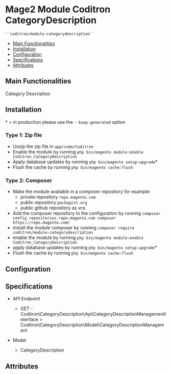 # Mage2 Module Coditron CategoryDescription

    ``coditron/module-categorydescription``

 - [Main Functionalities](#markdown-header-main-functionalities)
 - [Installation](#markdown-header-installation)
 - [Configuration](#markdown-header-configuration)
 - [Specifications](#markdown-header-specifications)
 - [Attributes](#markdown-header-attributes)


## Main Functionalities
Category Description

## Installation
\* = in production please use the `--keep-generated` option

### Type 1: Zip file

 - Unzip the zip file in `app/code/Coditron`
 - Enable the module by running `php bin/magento module:enable Coditron_CategoryDescription`
 - Apply database updates by running `php bin/magento setup:upgrade`\*
 - Flush the cache by running `php bin/magento cache:flush`

### Type 2: Composer

 - Make the module available in a composer repository for example:
    - private repository `repo.magento.com`
    - public repository `packagist.org`
    - public github repository as vcs
 - Add the composer repository to the configuration by running `composer config repositories.repo.magento.com composer https://repo.magento.com/`
 - Install the module composer by running `composer require coditron/module-categorydescription`
 - enable the module by running `php bin/magento module:enable Coditron_CategoryDescription`
 - apply database updates by running `php bin/magento setup:upgrade`\*
 - Flush the cache by running `php bin/magento cache:flush`


## Configuration




## Specifications

 - API Endpoint
	- GET - Coditron\CategoryDescription\Api\CategoryDescriptionManagementInterface > Coditron\CategoryDescription\Model\CategoryDescriptionManagement

 - Model
	- CategoryDescription


## Attributes



